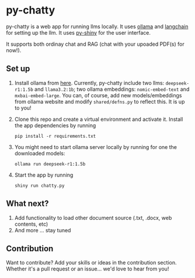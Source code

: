 # py-chatty
py-chatty is a web app for running llms locally. It uses [ollama](https://ollama.com/) and [langchain](https://python.langchain.com/docs/introduction/) for setting up the llm. It uses [py-shiny](https://shiny.posit.co/py/) for the user interface.

It supports both ordinay chat and RAG (chat with your upoaded PDF(s) for now!).

## Set up
1. Install ollama from [here](https://ollama.com/). Currently, py-chatty include two llms: `deepseek-r1:1.5b` and `llama3.2:1b`; two ollama embeddings: `nomic-embed-text` and `mxbai-embed-large`. You can, of course, add new models/embeddings from ollama website and modify `shared/defns.py` to reflect this. It is up to you!

1. Clone this repo and create a virtual environment and activate it. Install the app dependencies by running
    ```
    pip install -r requirements.txt
    ```
1. You might need to start ollama server locally by running for one the downloaded models:
    ```
    ollama run deepseek-r1:1.5b
    ```
1. Start the app by running
    ```
    shiny run chatty.py
    ```

## What next?
1. Add functionality to load other document source (.txt, .docx, web contents, etc)
1. And more ... stay tuned

## Contribution
Want to contribute? Add your skills or ideas in the contribution section. Whether it's a pull request or an issue... we'd love to hear from you!
